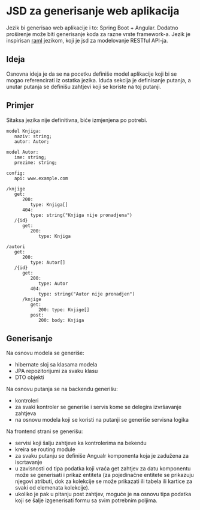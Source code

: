 # JSD za generisanje web aplikacija

Jezik bi generisao web aplikacije i to: Spring Boot + Angular. Dodatno proširenje može biti generisanje koda za razne vrste framework-a. Jezik je inspirisan [raml](https://github.com/raml-org/raml-spec) jezikom, koji je jsd za modelovanje RESTful API-ja. 

## Ideja

Osnovna ideja je da se na pocetku definiše model aplikacije koji bi se mogao referencirati iz ostatka jezika. Iduća sekcija je definisanje putanja, a unutar putanja se definišu zahtjevi koji se koriste na toj putanji.

## Primjer

Sitaksa jezika nije definitivna, biće izmjenjena po potrebi.

```
model Knjiga:
   naziv: string;
   autor: Autor;

model Autor:
   ime: string;
   prezime: string;

config:
   api: www.example.com

/knjige
   get:
      200:
         type: Knjiga[]
      404:
         type: string("Knjiga nije pronadjena")
   /{id}
      get:
         200:
            type: Knjiga

/autori
   get:
      200:
         type: Autor[]
   /{id}
      get:
         200:
            type: Autor
         404:
            type: string("Autor nije pronadjen")
      /knjige
         get:
            200: type: Knjige[]
         post:
            200: body: Knjiga
```

## Generisanje

Na osnovu modela se generiše:
 - hibernate sloj sa klasama modela
 - JPA repozitorijumi za svaku klasu
 - DTO objekti

Na osnovu putanja se na backendu generišu:
- kontroleri
- za svaki kontroler se generiše i servis kome se delegira izvršavanje zahtjeva
- na osnovu modela koji se koristi na putanji se generiše servisna logika

Na frontend strani se generišu:
- servisi koji šalju zahtjeve ka kontrolerima na bekendu 
- kreira se routing module
- za svaku putanju se definiše Angualr komponenta koja je zadužena za iscrtavanje
- u zavisnosti od tipa podatka koji vraća get zahtjev za datu komponentu može se generisati i prikaz entiteta (za pojedinačne entitete se prikazuju njegovi atributi, dok za kolekcije se može prikazati ili tabela ili kartice za svaki od elemenata kolekcije). 
- ukoliko je pak u pitanju post zahtjev, moguće je na osnovu tipa podatka koji se šalje izgenerisati formu sa svim potrebnim poljima.
